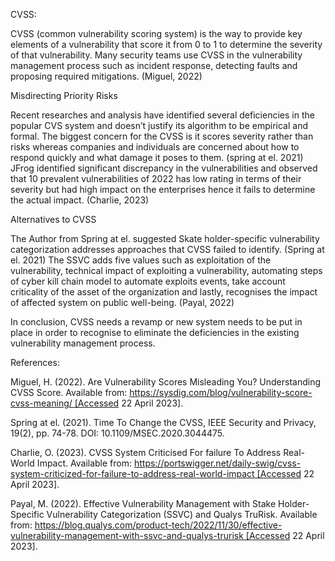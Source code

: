 CVSS:

CVSS (common vulnerability scoring system) is the way to provide key elements of a vulnerability that score it from 0 to 1 to determine the severity of that vulnerability. Many security teams use CVSS in the vulnerability management process such as incident response, detecting faults and proposing required mitigations. (Miguel, 2022)

Misdirecting Priority Risks

Recent researches and analysis have identified several deficiencies in the popular CVS system and doesn’t justify its algorithm to be empirical and formal. The biggest concern for the CVSS is it scores severity rather than risks whereas companies and individuals are concerned about how to respond quickly and what damage it poses to them. (spring at el. 2021) JFrog identified significant discrepancy in the vulnerabilities and observed that 10 prevalent vulnerabilities of 2022 has low rating in terms of their severity but had high impact on the enterprises hence it fails to determine the actual impact. (Charlie, 2023)

Alternatives to CVSS

The Author from Spring at el. suggested Skate holder-specific vulnerability categorization addresses approaches that CVSS failed to identify. (Spring at el. 2021) The SSVC adds five values such as exploitation of the vulnerability, technical impact of exploiting a vulnerability, automating steps of cyber kill chain model to automate exploits events, take account criticality of the asset of the organization and lastly, recognises the impact of affected system on public well-being. (Payal, 2022)

In conclusion, CVSS needs a revamp or new system needs to be put in place in order to recognise to eliminate the deficiencies in the existing vulnerability management process.
 

References:

Miguel, H. (2022). Are Vulnerability Scores Misleading You? Understanding CVSS Score. Available from: https://sysdig.com/blog/vulnerability-score-cvss-meaning/ [Accessed 22 April 2023].

Spring at el. (2021). Time To Change the CVSS, IEEE Security and Privacy, 19(2), pp. 74-78. DOI: 10.1109/MSEC.2020.3044475.

Charlie, O. (2023). CVSS System Criticised For failure To Address Real-World Impact. Available from: https://portswigger.net/daily-swig/cvss-system-criticized-for-failure-to-address-real-world-impact [Accessed 22 April 2023].

Payal, M. (2022). Effective Vulnerability Management with Stake Holder-Specific Vulnerability Categorization (SSVC) and Qualys TruRisk. Available from: https://blog.qualys.com/product-tech/2022/11/30/effective-vulnerability-management-with-ssvc-and-qualys-trurisk [Accessed 22 April 2023].
